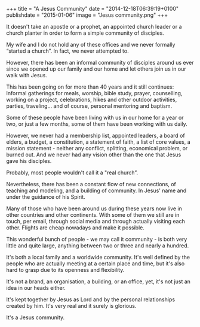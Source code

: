 +++
title = "A Jesus Community"
date = "2014-12-18T06:39:19+0100"
publishdate = "2015-01-06"
image = "Jesus community.png"
+++

It doesn't take an apostle or a prophet, an appointed church leader or a church planter in order to form a simple community of disciples.

My wife and I do not hold any of these offices and we never formally “started a church”. In fact, we never attempted to.

However, there has been an informal community of disciples around us ever since we opened up our family and our home and let others join us in our walk with Jesus.

This has been going on for more than 40 years and it still continues: Informal gatherings for meals, worship, bible study, prayer, counselling, working on a project, celebrations, hikes and other outdoor activities, parties, traveling... and of course, personal mentoring and baptism.

Some of these people have been living with us in our home for a year or two, or just a few months, some of them have been working with us daily.

However, we never had a membership list, appointed leaders, a board of elders, a budget, a constitution, a statement of faith, a list of core values, a mission statement - neither any conflict, splitting, economical problem, or burned out. And we never had any vision other than the one that Jesus gave his disciples.

Probably, most people wouldn't call it a "real church”.

Nevertheless, there has been a constant flow of new connections, of teaching and modeling, and a building of community. In Jesus' name and under the guidance of his Spirit.

Many of those who have been around us during these years now live in other countries and other continents. With some of them we still are in touch, per email, through social media and through actually visiting each other. Flights are cheap nowadays and make it possible.

This wonderful bunch of people - we may call it community - is both very little and quite large, anything between two or three and nearly a hundred.

It's both a local family and a worldwide community. It's well defined by the people who are actually meeting at a certain place and time, but it's also hard to grasp due to its openness and flexibility.

It's not a brand, an organisation, a building, or an office, yet, it's not just an idea in our heads either.

It's kept together by Jesus as Lord and by the personal relationships created by him. It's very real and it surely is glorious.

It's a Jesus community.

